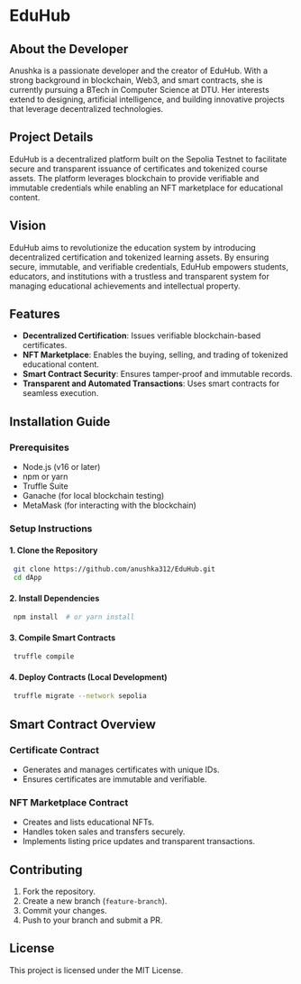 # EduHub

## About the Developer

Anushka is a passionate developer and the creator of EduHub. With a strong background in blockchain, Web3, and smart contracts, she is currently pursuing a BTech in Computer Science at DTU. Her interests extend to designing, artificial intelligence, and building innovative projects that leverage decentralized technologies.

## Project Details

EduHub is a decentralized platform built on the Sepolia Testnet to facilitate secure and transparent issuance of certificates and tokenized course assets. The platform leverages blockchain to provide verifiable and immutable credentials while enabling an NFT marketplace for educational content.

## Vision

EduHub aims to revolutionize the education system by introducing decentralized certification and tokenized learning assets. By ensuring secure, immutable, and verifiable credentials, EduHub empowers students, educators, and institutions with a trustless and transparent system for managing educational achievements and intellectual property.

## Features

- **Decentralized Certification**: Issues verifiable blockchain-based certificates.
- **NFT Marketplace**: Enables the buying, selling, and trading of tokenized educational content.
- **Smart Contract Security**: Ensures tamper-proof and immutable records.
- **Transparent and Automated Transactions**: Uses smart contracts for seamless execution.

## Installation Guide

### Prerequisites

- Node.js (v16 or later)
- npm or yarn
- Truffle Suite
- Ganache (for local blockchain testing)
- MetaMask (for interacting with the blockchain)

### Setup Instructions

#### 1. Clone the Repository

```bash
 git clone https://github.com/anushka312/EduHub.git
 cd dApp
```

#### 2. Install Dependencies

```bash
 npm install  # or yarn install
```

#### 3. Compile Smart Contracts

```bash
 truffle compile
```

#### 4. Deploy Contracts (Local Development)

```bash
 truffle migrate --network sepolia
```



## Smart Contract Overview

### Certificate Contract

- Generates and manages certificates with unique IDs.
- Ensures certificates are immutable and verifiable.

### NFT Marketplace Contract

- Creates and lists educational NFTs.
- Handles token sales and transfers securely.
- Implements listing price updates and transparent transactions.

## Contributing

1. Fork the repository.
2. Create a new branch (`feature-branch`).
3. Commit your changes.
4. Push to your branch and submit a PR.

## License

This project is licensed under the MIT License.


